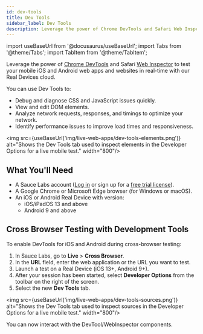 ```yaml
---
id: dev-tools
title: Dev Tools
sidebar_label: Dev Tools
description: Leverage the power of Chrome DevTools and Safari Web Inspector to test your mobile iOS and Android web apps and websites in real-time with our Real Devices cloud.
---
```


import useBaseUrl from '@docusaurus/useBaseUrl';
import Tabs from '@theme/Tabs';
import TabItem from '@theme/TabItem';

Leverage the power of [Chrome DevTools](https://developer.chrome.com/docs/devtools/) and Safari [Web Inspector](https://developer.apple.com/safari/tools/#current) to test your mobile iOS and Android web apps and websites in real-time with our Real Devices cloud.

You can use Dev Tools to:

- Debug and diagnose CSS and JavaScript issues quickly.
- View and edit DOM elements.
- Analyze network requests, responses, and timings to optimize your network.
- Identify performance issues to improve load times and responsiveness.

<img src={useBaseUrl('img/live-web-apps/dev-tools-elements.png')} alt="Shows the Dev Tools tab used to inspect elements in the Developer Options for a live mobile test." width="800"/>

## What You'll Need

- A Sauce Labs account ([Log in](https://accounts.saucelabs.com/am/XUI/#login/) or sign up for a [free trial license](https://saucelabs.com/sign-up)).
- A Google Chrome or Microsoft Edge browser (for Windows or macOS).
- An iOS or Android Real Device with version:
  - iOS/iPadOS 13 and above
  - Android 9 and above

## Cross Browser Testing with Development Tools

To enable DevTools for iOS and Android during cross-browser testing:

1. In Sauce Labs, go to **Live** > **Cross Browser**.
2. In the **URL** field, enter the web application or the URL you want to test.
3. Launch a test on a Real Device (iOS 13+, Android 9+).
4. After your session has been started, select **Developer Options** from the toolbar on the right of the screen.
5. Select the new **Dev Tools** tab.

<img src={useBaseUrl('img/live-web-apps/dev-tools-sources.png')} alt="Shows the Dev Tools tab used to inspect sources in the Developer Options for a live mobile test." width="800"/>

You can now interact with the DevTool/WebInspector components.

